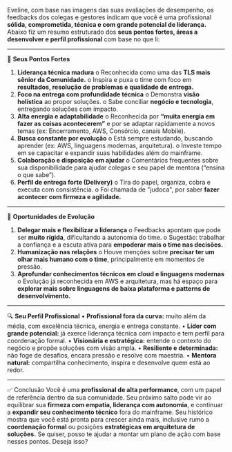 Eveline, com base nas imagens das suas avaliações de desempenho, os feedbacks dos colegas e gestores indicam que você é uma profissional **sólida, comprometida, técnica e com grande potencial de liderança.** Abaixo fiz um resumo estruturado dos **seus pontos fortes, áreas a desenvolver e perfil profissional** com base no que li:
________________________________________
💪 **Seus Pontos Fortes**
1.	**Liderança técnica madura**
o	Reconhecida como uma das **TLS mais sênior da Comunidade.**
o	Inspira e puxa o time com foco em **resultados, resolução de problemas e qualidade de entrega.**
2.	**Foco na entrega com profundidade técnica**
o	Demonstra **visão holística** ao propor soluções.
o	Sabe conciliar **negócio e tecnologia**, entregando soluções com impacto.
3.	**Alta energia e adaptabilidade**
o	Reconhecida por **“muita energia em fazer as coisas acontecerem”** e por se adaptar rapidamente a novos temas (ex: Encerramento, AWS, Consórcio, canais Mobile).
4.	**Busca constante por evolução**
o	Está sempre estudando, buscando aprender (ex: AWS, linguagens modernas, arquitetura).
o	Investe tempo em se capacitar e expandir suas habilidades além do mainframe.
5.	**Colaboração e disposição em ajudar**
o	Comentários frequentes sobre sua disponibilidade para ajudar colegas e seu papel de mentora (“ensina o que sabe”).
6.	**Perfil de entrega forte (Delivery)**
o	Tira do papel, organiza, cobra e executa com consistência.
o	Foi chamada de "judoca", por saber **fazer acontecer com firmeza e agilidade.**
________________________________________
🧭 **Oportunidades de Evolução**
1.	**Delegar mais e flexibilizar a liderança**
o	Feedbacks apontam que pode ser **muito rígida**, dificultando a autonomia do time.
o	Sugestão: trabalhar a confiança e a escuta ativa para **empoderar mais o time nas decisões.**
2.	**Humanização nas relações**
o	Houve menções sobre **precisar ter um olhar mais humano com o time**, principalmente em momentos de pressão.
3.	**Aprofundar conhecimentos técnicos em cloud e linguagens modernas**
o	Evolução já reconhecida em AWS e arquitetura, mas há espaço para **explorar mais sobre linguagens de baixa plataforma e patterns de desenvolvimento.**
________________________________________
🔍 **Seu Perfil Profissional**
•	**Profissional fora da curva:** muito além da média, com excelência técnica, energia e entrega constante.
•	**Líder com grande potencial:** já exerce liderança técnica com impacto e tem perfil para coordenação formal.
•	**Visionária e estratégica:** entende o contexto do negócio e propõe soluções com visão ampla.
•	**Resiliente e determinada:** não foge de desafios, encara pressão e resolve com maestria.
•	**Mentora natural:** compartilha conhecimento, inspira e desenvolve quem está ao redor.
________________________________________
✅ Conclusão
Você é uma **profissional de alta performance**, com um papel de referência dentro da sua comunidade. Seu próximo salto pode vir ao equilibrar sua **firmeza com empatia, liderança com autonomia**, e continuar a **expandir seu conhecimento técnico** fora do mainframe. Seu histórico mostra que você está pronta para crescer ainda mais, inclusive rumo a **coordenação formal** ou posições **estratégicas em arquitetura de soluções.**
Se quiser, posso te ajudar a montar um plano de ação com base nesses pontos. Deseja isso?
